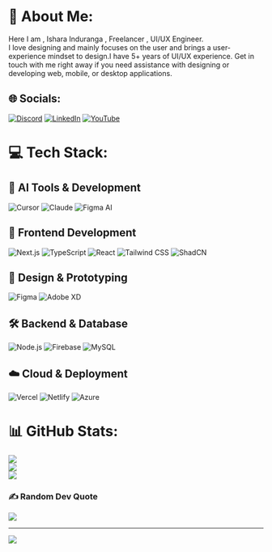 # 💫 About Me:
Here I am , Ishara Induranga , Freelancer , UI/UX Engineer. <br>I love designing and mainly focuses on the user and brings a user-experience mindset to design.I have 5+ years of UI/UX experience. Get in touch with me right away if you need assistance with designing or developing web, mobile, or desktop applications. 


## 🌐 Socials:
[![Discord](https://img.shields.io/badge/Discord-%237289DA.svg?logo=discord&logoColor=white)](https://discord.gg/https://discord.gg/gWsjZqZF) [![LinkedIn](https://img.shields.io/badge/LinkedIn-%230077B5.svg?logo=linkedin&logoColor=white)](https://linkedin.com/in/https://www.linkedin.com/in/ishara-ramanayake-a950951a6/) [![YouTube](https://img.shields.io/badge/YouTube-%23FF0000.svg?logo=YouTube&logoColor=white)](https://youtube.com/@UCaHStf_HR_4Brn4lT2052GA) 

# 💻 Tech Stack:

## 🤖 AI Tools & Development
![Cursor](https://img.shields.io/badge/Cursor-000000?style=for-the-badge&logo=cursor&logoColor=white) ![Claude](https://img.shields.io/badge/Claude-FF6B35?style=for-the-badge&logo=anthropic&logoColor=white) ![Figma AI](https://img.shields.io/badge/Figma%20AI-F24E1E?style=for-the-badge&logo=figma&logoColor=white)

## 🚀 Frontend Development
![Next.js](https://img.shields.io/badge/Next.js-000000?style=for-the-badge&logo=nextdotjs&logoColor=white) ![TypeScript](https://img.shields.io/badge/TypeScript-007ACC?style=for-the-badge&logo=typescript&logoColor=white) ![React](https://img.shields.io/badge/React-20232A?style=for-the-badge&logo=react&logoColor=61DAFB) ![Tailwind CSS](https://img.shields.io/badge/Tailwind_CSS-38B2AC?style=for-the-badge&logo=tailwind-css&logoColor=white) ![ShadCN](https://img.shields.io/badge/ShadCN-000000?style=for-the-badge&logo=shadcn&logoColor=white)

## 🎨 Design & Prototyping
![Figma](https://img.shields.io/badge/Figma-F24E1E?style=for-the-badge&logo=figma&logoColor=white) ![Adobe XD](https://img.shields.io/badge/Adobe%20XD-470137?style=for-the-badge&logo=Adobe%20XD&logoColor=white)

## 🛠️ Backend & Database
![Node.js](https://img.shields.io/badge/Node.js-43853D?style=for-the-badge&logo=node.js&logoColor=white) ![Firebase](https://img.shields.io/badge/Firebase-039BE5?style=for-the-badge&logo=Firebase&logoColor=white) ![MySQL](https://img.shields.io/badge/MySQL-00000F?style=for-the-badge&logo=mysql&logoColor=white)

## ☁️ Cloud & Deployment
![Vercel](https://img.shields.io/badge/Vercel-000000?style=for-the-badge&logo=vercel&logoColor=white) ![Netlify](https://img.shields.io/badge/Netlify-00C7B7?style=for-the-badge&logo=netlify&logoColor=white) ![Azure](https://img.shields.io/badge/Azure-0078D4?style=for-the-badge&logo=microsoft-azure&logoColor=white)
# 📊 GitHub Stats:
![](https://github-readme-stats.vercel.app/api?username=isharainduranga&theme=highcontrast&hide_border=false&include_all_commits=true&count_private=true)<br/>
![](https://github-readme-streak-stats.herokuapp.com/?user=isharainduranga&theme=highcontrast&hide_border=false)<br/>
![](https://github-readme-stats.vercel.app/api/top-langs/?username=isharainduranga&theme=highcontrast&hide_border=false&include_all_commits=true&count_private=true&layout=compact)

### ✍️ Random Dev Quote
![](https://quotes-github-readme.vercel.app/api?type=horizontal&theme=radical)

---
[![](https://visitcount.itsvg.in/api?id=isharainduranga&icon=0&color=2)](https://visitcount.itsvg.in)

<!-- Proudly created with GPRM ( https://gprm.itsvg.in ) -->
